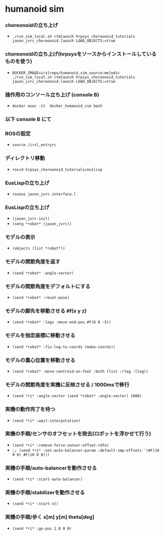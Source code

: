 # humanoid sim

### choreonoidの立ち上げ
- ```./run_sim_local.sh rtmlaunch hrpsys_choreonoid_tutorials jaxon_jvrc_choreonoid.launch LOAD_OBJECTS:=true```

### choreonoidの立ち上げ(hrpsysをソースからインストールしているものを使う)
- ```DOCKER_IMAGE=irslrepo/humanoid_sim_source:melodic ./run_sim_local.sh rtmlaunch hrpsys_choreonoid_tutorials jaxon_jvrc_choreonoid.launch LOAD_OBJECTS:=true```

### 操作用のコンソール立ち上げ (console B)
- ```docker exec -it  docker_humanoid_sim bash```

### 以下 console B にて
### ROSの設定
- ```source /irsl_entryrc```

### ディレクトリ移動
- ```roscd hrpsys_choreonoid_tutorials/euslisp```

### EusLispの立ち上げ
- ```roseus jaxon_jvrc-interface.l```

### EusLispの立ち上げ
- ```(jaxon_jvrc-init)```
- ```(setq *robot* (jaxon_jvrc))```

### モデルの表示
- ```(objects (list *robot*))```

### モデルの関節角度を返す
- ```(send *robot* :angle-vector)```

### モデルの関節角度をデフォルトにする
- ```(send *robot* :reset-pose)```

### モデルの脚先を移動させる #f(x y z)
- ```(send *robot* :legs :move-end-pos #f(0 0 -5))```

### モデルを指定座標に移動させる
- ```(send *robot* :fix-leg-to-coords (make-coords))```

### モデルの重心位置を移動させる
- ```(send *robot* :move-centroid-on-foot :both (list :rleg :lleg))```

### モデルの関節角度を実機に反映させる / 1000msで移行
- ```(send *ri* :angle-vector (send *robot* :angle-vector) 1000)```

### 実機の動作完了を待つ
- ```(send *ri* :wait-interpolation)```

### 実機の手順/センサのオフセットを除去(ロボットを浮かせて行う)
- ```(send *ri* :remove-force-sensor-offset-rmfo)```
- ```;; (send *ri* :set-auto-balancer-param :default-zmp-offsets '(#F(10 0 0) #F(10 0 0)))```

### 実機の手順/auto-balancerを動作させる
- ```(send *ri* :start-auto-balancer)```

### 実機の手順/stabilizerを動作させる
- ```(send *ri* :start-st)```

### 実機の手順/歩く x[m] y[m] theta[deg]
- ```(send *ri* :go-pos 1.0 0 0)```
